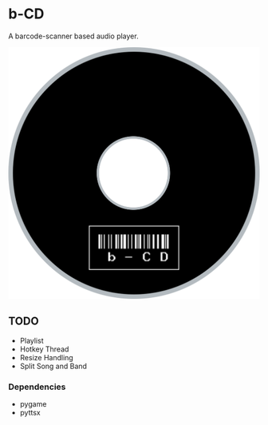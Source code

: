 # b-CD
A barcode-scanner based audio player.

![Logo](b-cd_logo.png)

## TODO
- Playlist
- Hotkey Thread
- Resize Handling
- Split Song and Band

### Dependencies
- pygame
- pyttsx
